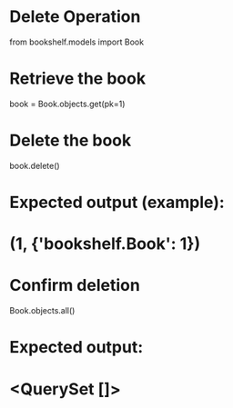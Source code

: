 # Delete Operation

from bookshelf.models import Book

# Retrieve the book

book = Book.objects.get(pk=1)

# Delete the book

book.delete()

# Expected output (example):

# (1, {'bookshelf.Book': 1})

# Confirm deletion

Book.objects.all()

# Expected output:

# <QuerySet []>
